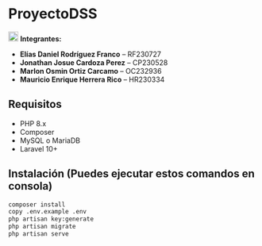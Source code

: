 # ProyectoDSS

<img src="https://github.com/user-attachments/assets/21d65650-1122-490d-b700-d25aef5f4b9c" alt="usuario" width="20"> **Integrantes:**

- **Elías Daniel Rodríguez Franco** – RF230727  
- **Jonathan Josue Cardoza Perez** – CP230528  
- **Marlon Osmin Ortiz Carcamo** – OC232936  
- **Mauricio Enrique Herrera Rico** – HR230334  

## Requisitos

- PHP 8.x
- Composer
- MySQL o MariaDB
- Laravel 10+

## Instalación (Puedes ejecutar estos comandos en consola)

```bash
composer install
copy .env.example .env
php artisan key:generate
php artisan migrate
php artisan serve
